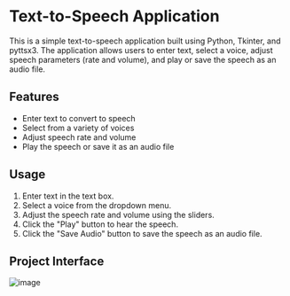 # Text-to-Speech Application

This is a simple text-to-speech application built using Python, Tkinter, and pyttsx3. The application allows users to enter text, select a voice, adjust speech parameters (rate and volume), and play or save the speech as an audio file.

## Features

- Enter text to convert to speech
- Select from a variety of voices
- Adjust speech rate and volume
- Play the speech or save it as an audio file

## Usage

1. Enter text in the text box.
2. Select a voice from the dropdown menu.
3. Adjust the speech rate and volume using the sliders.
4. Click the "Play" button to hear the speech.
5. Click the "Save Audio" button to save the speech as an audio file.

## Project Interface
![image](https://github.com/RVDhanushkumar/Text-To-Speech/assets/165562580/6dff9970-bbc2-4461-8a40-2fad42005fc6)
